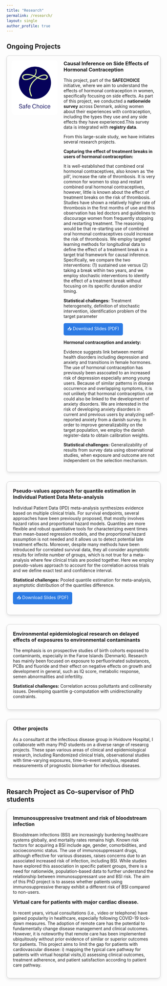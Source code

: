 ```yaml
---
title: "Research"
permalink: /research/
layout: single
author_profile: true
---
```


## Ongoing Projects

<div style="display: flex;
  flex-direction: row; 
  align-items: flex-start; 
  justify-content: space-between; 
  gap: 20px;
  margin-bottom: 30px;
  border: 1px solid #ccc; 
  padding: 15px; 
  border-radius: 8px;
  box-shadow: 0px 4px 10px rgba(0,0,0,0.1);
  max-width: 800px;">

   <!-- RIGHT: Clickable Image -->
  <div style="flex: 1; text-align: right;">
      <img src="/images/Safe Choice logo-v3_blue.jpg" alt=" " style="width: 150px; height: auto; border-radius: 8px;">
  </div>

  <!-- LEFT: Text Content -->
  <div style="flex: 2;">
    <h3 style="margin-top: 0;">Causal Inference on Side Effects of Hormonal Contraception</h3>
    <p>This project, part of the <strong>SAFECHOICE</strong> initiative,  where we aim to understand the effects of hormonal contraception in women, specifically focusing on side effects. 
      As part of this project, we conducted a <strong>nationwide survey</strong> across Denmark, asking women about their experiences with contraception, 
      including the types they use and any side effects they have experienced.This survey data is integrated with <strong>registry data</strong>.</p>
    <p>From this large-scale study, we have initiates several research projects.</p>
 <p><strong>Capturing the effect of treatment breaks in users of hormonal contraception:</strong> </p>
<p>It is well-established that combined oral hormonal contraceptives, also known as ‘the pill’, increase the rate of thrombosis. 
It is very common for women to stop and restart combined oral hormonal contraceptives, however, little is known about the effect of treatment breaks on the risk of thrombosis.
Studies have shown a relatively higher rate of thrombosis in the first months of use and this observation has led doctors and guidelines to discourage women from frequently stopping and restarting treatment. 
The reasoning would be that re-starting use of combined oral hormonal contraceptives could increase the risk of thrombosis.  We employ targeted learning methods for longitudinal data to define 
the effect of a treatment break in a target trial framework for causal inference. Specifically, we compare the two interventions: (1) sustained use versus (2) taking a break within two years,
and we employ stochastic interventions to identify the effect of a treatment break without focusing on its specific duration and/or timing.</p>
 <p> <strong> Statistical challenges:</strong>  Treatment heterogeneity, definition of stochastic intervention, identification problem of the target parameter </p>
 <p>
  <a href="/files/2daymeetingAMeddis.pdf" target="_blank" 
     style="display: inline-block; padding: 8px 12px; background-color: #2c7be5; color: white; text-decoration: none; border-radius: 5px;">
    📥 Download Slides (PDF)
  </a>
</p>
  <p> <strong> Hormonal contraception and anxiety:</strong> </p>
<p>Evidence suggests link between mental health disorders including depression and anxiety and transitions in female hormones. The use of hormonal contraception has previously been asscoated to 
  an increased risk of depression especially among young users. Because of similar patterns in disease occurrence and overlapping symptoms, 
  it is not unlikely that hormonal contraception use could also be linked to the development of anxiety disorders. 
  We are interested in the risk of developing anxiety disorders in current and previous users by analyzing self-reported anxiety from a danish survey. 
  In order to improve generalizability on the target population, we employ the danish register-data to obtain calibration weights.</p>
   <p> <strong> Statistical challenges:</strong>  Generalizability of results from survey data using observational studies, when exposure and outcome are not independent on the selection mechanism.</p>
  </div>  
</div>



<div style="border: 1px solid #ccc; border-radius: 10px; padding: 20px; margin-bottom: 30px; box-shadow: 0px 4px 10px rgba(0,0,0,0.1);">
<h3 style="margin-top: 0;"> Pseudo-values approach for quantile estimation in Individual Patient Data Meta-analysis </h3>
 <p> Individual Patient Data (IPD) meta-analysis synthesizes evidence based on multiple clinical trials.
   For survival endpoints, several approaches have been previously proposed, that mostly involves hazard ratios and proportional hazard models.
   Quantiles are more flexible and robust quantitative tools for characterizing event times than mean-based regression models, and the proportional hazard assumption is not needed and it allows us to detect potential late treatment effects.
   Moreover, despite many methods have been introduced for correlated survival data, they all consider asymptotic results for infinite number of groups, which is not true for a meta-analysis where few clinical trials are pooled together.
   Here we employ pseudo-values approach to account for the correlation across trials and we define exact test and confidence interval. </p>
      <p><strong> Statistical challenges:</strong> Pooled quantile estimation for meta-analysis, asymptotic distribution of the quantiles difference. </p>
      <p>
  <a href="/files/SlideISCB44_AMeddis.pdf" target="_blank" 
     style="display: inline-block; padding: 8px 12px; background-color: #2c7be5; color: white; text-decoration: none; border-radius: 5px;">
    📥 Download Slides (PDF)
  </a>
</p>
</div>


<div style="border: 1px solid #ccc; border-radius: 10px; padding: 20px; margin-bottom: 30px; box-shadow: 0px 4px 10px rgba(0,0,0,0.1);">
<h3 style="margin-top: 0;"> Environmental epidemiological research on delayed effects of exposures to environmental contaminants </h3>
<p> The emphasis is on prospective studies of birth cohorts exposed to contaminants, especially in the Faroe Islands (Denmark). 
   Research has mainly been focused on exposure to perfluorinated substances, PCBs and fluoride and their effect on negative effects on growth and development in general, such as IQ score, metabolic response, semen abnormalities and  infertility.
   </p>
<p> <strong> Statistical challenges:</strong> Correlation across polluttants and collineraity issues. Developing quantile g-computation with unidirectionality constraints. </p>
</div>



<div style="border: 1px solid #ccc; border-radius: 10px; padding: 20px; margin-bottom: 30px; box-shadow: 0px 4px 10px rgba(0,0,0,0.1);">
<h3 style="margin-top: 0;"> Other projects</h3>
<p> As a consultant at the infectious disease group in Hvidovre Hospital, I collaborate with many PhD students on a diverse range of researcg projects. 
  These span various areas of clinical and epidemiological research, including Randomized clinical trials, observational studies with time-varying exposures, time-to-event analysis, repeated measurements of prognostic biomarker for infectious diseases. </p>
</div>

## Resarch Project as Co-supervisor of PhD students

<div style="border: 1px solid #ccc; border-radius: 10px; padding: 20px; margin-bottom: 30px; box-shadow: 0px 4px 10px rgba(0,0,0,0.1);">
<h3 style="margin-top: 0;"> Immunosuppressive treatment and risk of bloodstream infection  </h3>
<p> Bloodstream infections (BSI) are increasingly burdening healthcare systems globally, and mortality rates remains high. Known risk factors for acquiring a BSI include age, gender, comorbidities, and socioeconomic status. The use of immunosuppressant drugs, although effective for various diseases, raises concerns due to an associated increased risk of infection, including BSI. While studies have explored this association in specific patient groups, there is a need for nationwide, population-based data to further understand the relationship between immunosuppressant use and BSI risk. The aim of this PhD project is to assess whether patients using immunosuppressive therapy exhibit a different risk of BSI compared to non-users. </p>

<h3 style="margin-top: 0;">  Virtual care for patients with major cardiac disease. </h3>
<p> In recent years, virtual consultations (i.e., video or telephone) have gained popularity in healthcare,
especially following COVID-19 lock-down measures. The adoption of remote care has the potential to fundamentally change disease management and clinical outcomes. However,
it is noteworthy that remote care has been implemented ubiquitously without prior evidence of similar or
superior outcomes for patients. This project aims to limit the gap for patients with cardiovascular disease: i) mapping the typical care pathway for patients with virtual hospital visits,ii) assessing clinical outcomes, treatment adherence, and patient satisfaction according to patient care pathway.</p>
</div>
















